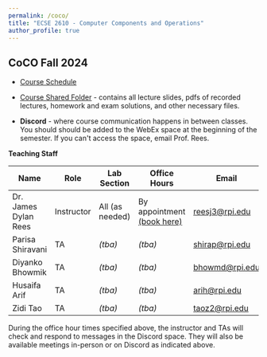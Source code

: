 ```yaml
---
permalink: /coco/
title: "ECSE 2610 - Computer Components and Operations"
author_profile: true
---
```


## CoCO Fall 2024

* [Course Schedule](https://docs.google.com/spreadsheets/d/12wq56331jazjz68A7vFsEeCxHH8CLa5r-3waZe3VIBA/edit?usp=sharing)

* [Course Shared Folder](https://u.pcloud.link/publink/show?code=kZvtBO0ZLH4q6HXwWdktRzuunSGw6XPYlf57) - contains all lecture slides, pdfs of recorded lectures, homework and exam solutions, and other necessary files.
* **Discord** - where course communication happens in between classes.  You should should be added to the WebEx space at the beginning of the semester.  If you can't access the space, email Prof. Rees.

**Teaching Staff**

| Name  | Role | Lab Section | Office Hours | Email | Discord Name |
| ------------- | ------------- | ------------- | ------------- | ------------- | ------------- |
| Dr. James Dylan Rees | Instructor  | All (as needed)  | By appointment [(book here)](https://calendly.com/reesj3/coco-office-hours) | reesj3@rpi.edu  | j.dylanrees |
| Parisa Shiravani | TA  | *(tba)*  | *(tba)* | shirap@rpi.edu  | parisan_sh |
| Diyanko Bhowmik | TA  | *(tba)*  | *(tba)* | bhowmd@rpi.edu  | diyanko |
| Husaifa Arif | TA  | *(tba)*  | *(tba)* | arih@rpi.edu  | *(tba)* |
| Zidi Tao | TA  | *(tba)*  | *(tba)* | taoz2@rpi.edu  | *(tba)* |


During the office hour times specified above, the instructor and TAs will check and respond to messages in the Discord space.  They will also be available meetings in-person or on Discord as indicated above.


